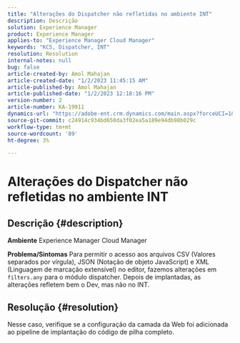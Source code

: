 ```yaml
---
title: "Alterações do Dispatcher não refletidas no ambiente INT"
description: Descrição
solution: Experience Manager
product: Experience Manager
applies-to: "Experience Manager Cloud Manager"
keywords: "KCS, Dispatcher, INT"
resolution: Resolution
internal-notes: null
bug: false
article-created-by: Amol Mahajan
article-created-date: "1/2/2023 11:45:15 AM"
article-published-by: Amol Mahajan
article-published-date: "1/2/2023 12:18:16 PM"
version-number: 2
article-number: KA-19911
dynamics-url: "https://adobe-ent.crm.dynamics.com/main.aspx?forceUCI=1&pagetype=entityrecord&etn=knowledgearticle&id=110e60e6-928a-ed11-81ac-6045bd006ce9"
source-git-commit: c24914c934bd650da3f02ea5a189e94db98b029c
workflow-type: tm+mt
source-wordcount: '89'
ht-degree: 3%

---
```


# Alterações do Dispatcher não refletidas no ambiente INT

## Descrição {#description}

<b>Ambiente</b>
Experience Manager Cloud Manager


<b>Problema/Sintomas</b>
Para permitir o acesso aos arquivos CSV (Valores separados por vírgula), JSON (Notação de objeto JavaScript) e XML (Linguagem de marcação extensível) no editor, fazemos alterações em `filters.any` para o módulo dispatcher. Depois de implantadas, as alterações refletem bem o Dev, mas não no INT.


## Resolução {#resolution}

Nesse caso, verifique se a configuração da camada da Web foi adicionada ao pipeline de implantação do código de pilha completo.